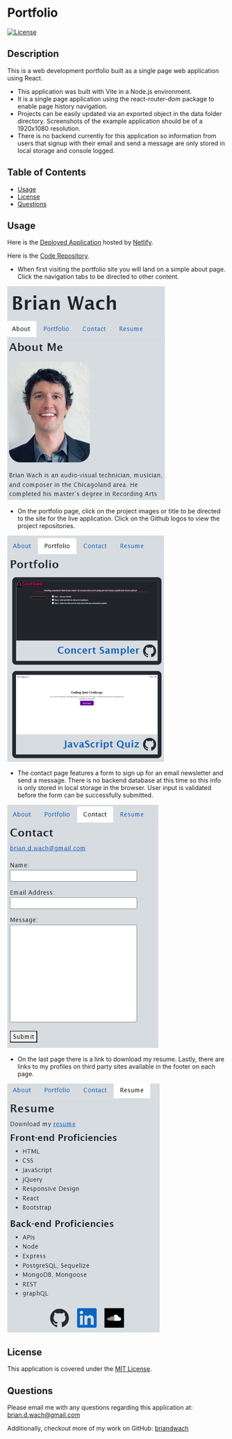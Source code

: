 # Portfolio

[![License](https://img.shields.io/badge/License-MIT-blue.svg)](http://choosealicense.com/licenses/mit/)


## Description

This is a web development portfolio built as a single page web application using React.  

- This application was built with Vite in a Node.js environment.  
- It is a single page application using the react-router-dom package to enable page history navigation.
- Projects can be easily updated via an exported object in the data folder directory.  Screenshots of the example application should be of a 1920x1080 resolution.
- There is no backend currently for this application so information from users that signup with their email and send a message are only stored in local storage and console logged.


## Table of Contents

- [Usage](#usage)
- [License](#license)
- [Questions](#questions)


## Usage

Here is the [Deployed Application](https://brianwach.netlify.app/) hosted by [Netlify](https://www.netlify.com/).

Here is the [Code Repository](https://github.com/briandwach/portfolio-react).

- When first visiting the portfolio site you will land on a simple about page.  Click the navigation tabs to be directed to other content.

![About Page](./screenshots/about.png)  

- On the portfolio page, click on the project images or title to be directed to the site for the live application. Click on the Github logos to view the project repositories.

![Portfolio Page](./screenshots/projects.png)  

- The contact page features a form to sign up for an email newsletter and send a message.  There is no backend database at this time so this info is only stored in local storage in the browser. User input is validated before the form can be successfully submitted.

![Contact Page](./screenshots/contact.png)  

- On the last page there is a link to download my resume.  Lastly, there are links to my profiles on third party sites available in the footer on each page.

![Resume Page](./screenshots/resume.png)  


## License
This application is covered under the [MIT License](http://choosealicense.com/licenses/mit/).

## Questions
Please email me with any questions regarding this application at: brian.d.wach@gmail.com

Additionally, checkout more of my work on GitHub: [briandwach](https://github.com/briandwach)